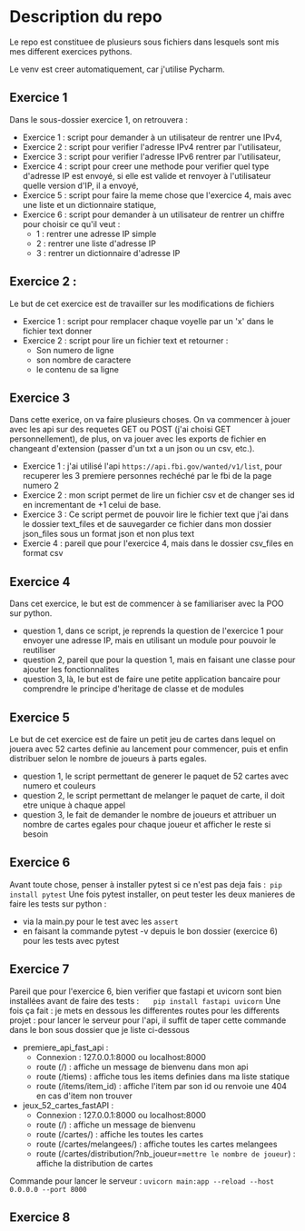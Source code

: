 # Description du repo

Le repo est constituee de plusieurs sous fichiers dans lesquels sont mis mes different exercices pythons.

Le venv est creer automatiquement, car j'utilise Pycharm.

## Exercice 1
Dans le sous-dossier exercice 1, on retrouvera :

- Exercice 1 : script pour demander à un utilisateur de rentrer une IPv4,
- Exercice 2 : script pour verifier l'adresse IPv4 rentrer par l'utilisateur,
- Exercice 3 : script pour verifier l'adresse IPv6 rentrer par l'utilisateur,
- Exercice 4 : script pour creer une methode pour verifier quel type d'adresse IP est envoyé, si elle est valide et renvoyer à l'utilisateur quelle version d'IP, il a envoyé,
- Exercice 5 : script pour faire la meme chose que l'exercice 4, mais avec une liste et un dictionnaire statique,
- Exercice 6 : script pour demander à un utilisateur de rentrer un chiffre pour choisir ce qu'il veut :
  - 1 : rentrer une adresse IP simple
  - 2 : rentrer une liste d'adresse IP
  - 3 : rentrer un dictionnaire d'adresse IP

## Exercice 2 :
Le but de cet exercice est de travailler sur les modifications de fichiers
- Exercice 1 : script pour remplacer chaque voyelle par un 'x' dans le fichier text donner
- Exercice 2 : script pour lire un fichier text et retourner : 
  - Son numero de ligne
  - son nombre de caractere
  - le contenu de sa ligne

## Exercice 3
Dans cette exerice, on va faire plusieurs choses. 
On va commencer à jouer avec les api sur des requetes GET ou POST (j'ai choisi GET personnellement),
de plus, on va jouer avec les exports de fichier en changeant d'extension (passer d'un txt a un json ou un csv, etc.).

- Exercice 1 : j'ai utilisé l'api `https://api.fbi.gov/wanted/v1/list`, 
pour recuperer les 3 premiere personnes rechéché par le fbi de la page numero 2
- Exercice 2 : mon script permet de lire un fichier csv et de changer ses id en incrementant de +1 celui de base.
- Exercice 3 : Ce script permet de pouvoir lire le fichier text que j'ai dans le dossier text_files et de sauvegarder 
ce fichier dans mon dossier json_files sous un format json et non plus text
- Exercie 4 : pareil que pour l'exercice 4, mais dans le dossier csv_files en format csv

## Exercice 4
Dans cet exercice, le but est de commencer à se familiariser avec la POO sur python.
- question 1, dans ce script, je reprends la question de l'exercice 1 pour envoyer une adresse IP, mais en utilisant un module pour pouvoir le reutiliser
- question 2, pareil que pour la question 1, mais en faisant une classe pour ajouter les fonctionnalites
- question 3, là, le but est de faire une petite application bancaire pour comprendre le principe d'heritage de classe et de modules

## Exercice 5
Le but de cet exercice est de faire un petit jeu de cartes dans lequel on jouera avec 52 cartes
definie au lancement pour commencer, puis et enfin distribuer selon le nombre de joueurs 
à parts egales.
- question 1, le script permettant de generer le paquet de 52 cartes avec numero et couleurs
- question 2, le script permettant de melanger le paquet de carte, il doit etre unique à chaque appel
- question 3, le fait de demander le nombre de joueurs et attribuer un nombre de cartes egales pour chaque joueur et afficher le reste si besoin

## Exercice 6 
Avant toute chose, penser à installer pytest si ce n'est pas deja fais :` pip install pytest`
Une fois pytest installer, on peut tester les deux manieres de faire les tests sur python : 
- via la main.py pour le test avec les `assert`
- en faisant la commande pytest -v depuis le bon dossier (exercice 6) pour les tests avec pytest

## Exercice 7 
Pareil que pour l'exercice 6, bien verifier que fastapi et uvicorn sont bien installées avant de faire des tests : `   pip install fastapi uvicorn`
Une fois ça fait : je mets en dessous les differentes routes pour les differents projet : 
pour lancer le serveur pour l'api, il suffit de taper cette commande dans le bon sous dossier que je liste ci-dessous
- premiere_api_fast_api : 
  - Connexion : 127.0.0.1:8000 ou localhost:8000
  - route (/) : affiche un message de bienvenu dans mon api
  - route (/tiems) : affiche tous les items definies dans ma liste statique
  - route (/items/item_id) : affiche l'item par son id ou renvoie une 404 en cas d'item non trouver
- jeux_52_cartes_fastAPI : 
  - Connexion : 127.0.0.1:8000 ou localhost:8000
  - route (/) : affiche un message de bienvenu
  - route (/cartes/) : affiche les toutes les cartes
  - route (/cartes/melangees/) : affiche toutes les cartes melangees
  - route (/cartes/distribution/?nb_joueur=`mettre le nombre de joueur`) : affiche la distribution de cartes
  
Commande pour lancer le serveur : `uvicorn main:app --reload --host 0.0.0.0 --port 8000`
## Exercice 8
